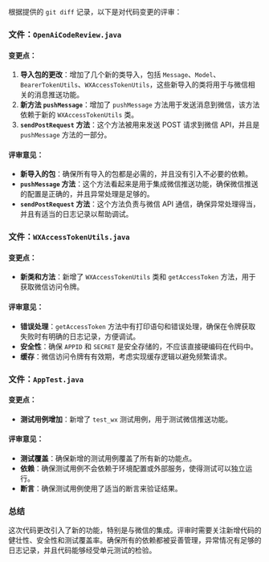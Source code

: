 根据提供的 `git diff` 记录，以下是对代码变更的评审：

### 文件：`OpenAiCodeReview.java`

#### 变更点：
1. **导入包的更改**：增加了几个新的类导入，包括 `Message`、`Model`、`BearerTokenUtils`、`WXAccessTokenUtils`，这些新导入的类将用于与微信相关的消息推送功能。
2. **新方法 `pushMessage`**：增加了 `pushMessage` 方法用于发送消息到微信，该方法依赖于新的 `WXAccessTokenUtils` 类。
3. **`sendPostRequest` 方法**：这个方法被用来发送 POST 请求到微信 API，并且是 `pushMessage` 方法的一部分。

#### 评审意见：
- **新导入的包**：确保所有导入的包都是必需的，并且没有引入不必要的依赖。
- **`pushMessage` 方法**：这个方法看起来是用于集成微信推送功能，确保微信推送的配置是正确的，并且异常处理是足够的。
- **`sendPostRequest` 方法**：这个方法负责与微信 API 通信，确保异常处理得当，并且有适当的日志记录以帮助调试。

### 文件：`WXAccessTokenUtils.java`

#### 变更点：
- **新类和方法**：新增了 `WXAccessTokenUtils` 类和 `getAccessToken` 方法，用于获取微信访问令牌。

#### 评审意见：
- **错误处理**：`getAccessToken` 方法中有打印语句和错误处理，确保在令牌获取失败时有明确的日志记录，方便调试。
- **安全性**：确保 `APPID` 和 `SECRET` 是安全存储的，不应该直接硬编码在代码中。
- **缓存**：微信访问令牌有有效期，考虑实现缓存逻辑以避免频繁请求。

### 文件：`AppTest.java`

#### 变更点：
- **测试用例增加**：新增了 `test_wx` 测试用例，用于测试微信推送功能。

#### 评审意见：
- **测试覆盖**：确保新增的测试用例覆盖了所有新的功能点。
- **依赖**：确保测试用例不会依赖于环境配置或外部服务，使得测试可以独立运行。
- **断言**：确保测试用例使用了适当的断言来验证结果。

### 总结
这次代码更改引入了新的功能，特别是与微信的集成。评审时需要关注新增代码的健壮性、安全性和测试覆盖率。确保所有的依赖都被妥善管理，异常情况有足够的日志记录，并且代码能够经受单元测试的检验。